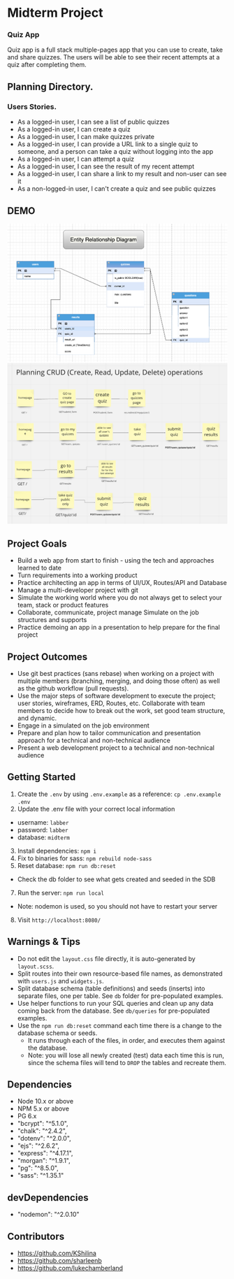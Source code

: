 Midterm Project
=========
### Quiz App
Quiz app is a full stack multiple-pages app that you can use to create, take and share quizzes. The users will be able to see their recent attempts at a quiz after completing them.

## Planning Directory. 
### Users Stories.
- As a logged-in user, I can see a list of public quizzes
- As a logged-in user, I can create a quiz
- As a logged-in user, I can make quizzes private
- As a logged-in user, I can provide a URL link to a single quiz to someone, and a person can take a quiz without logging into the app
- As a logged-in user, I can attempt a quiz
- As a logged-in user, I can see the result of my recent attempt
- As a logged-in user, I can share a link to my result and non-user can see it
- As a non-logged-in user, I can't create a quiz and see public quizzes

## DEMO

!["Entity Relationship Diagram"](docs/QuizAppERD.png)
![" Planning CRUD operations"](docs/CRUD_schema.png)
## 

## Project Goals
- Build a web app from start to finish -  using the tech and approaches learned to date
- Turn requirements into a working product
- Practice architecting an app in terms of UI/UX, Routes/API and Database
- Manage a multi-developer project with git
- Simulate the working world where you do not always get to select your team, stack or product features
- Collaborate, communicate, project manage
Simulate on the job structures and supports
- Practice demoing an app in a presentation to help prepare for the final project

## Project Outcomes
- Use git best practices (sans rebase) when working on a project with multiple members (branching, merging, and doing those often) as well as the github workflow (pull requests).
- Use the major steps of software development to execute the project; user stories, wireframes, ERD, Routes, etc.
Collaborate with team members to decide how to break out the work, set good team structure, and dynamic.
- Engage in a simulated on the job environment
- Prepare and plan how to tailor communication and presentation approach for a technical and non-technical audience
- Present a web development project to a technical and non-technical audience

## Getting Started

1. Create the `.env` by using `.env.example` as a reference: `cp .env.example .env`
2. Update the .env file with your correct local information 
  - username: `labber` 
  - password: `labber` 
  - database: `midterm`
3. Install dependencies: `npm i`
4. Fix to binaries for sass: `npm rebuild node-sass`
5. Reset database: `npm run db:reset`
  - Check the db folder to see what gets created and seeded in the SDB
7. Run the server: `npm run local`
  - Note: nodemon is used, so you should not have to restart your server
8. Visit `http://localhost:8080/`

## Warnings & Tips

- Do not edit the `layout.css` file directly, it is auto-generated by `layout.scss`.
- Split routes into their own resource-based file names, as demonstrated with `users.js` and `widgets.js`.
- Split database schema (table definitions) and seeds (inserts) into separate files, one per table. See `db` folder for pre-populated examples. 
- Use helper functions to run your SQL queries and clean up any data coming back from the database. See `db/queries` for pre-populated examples.
- Use the `npm run db:reset` command each time there is a change to the database schema or seeds. 
  - It runs through each of the files, in order, and executes them against the database. 
  - Note: you will lose all newly created (test) data each time this is run, since the schema files will tend to `DROP` the tables and recreate them.

## Dependencies

- Node 10.x or above
- NPM 5.x or above
- PG 6.x
- "bcrypt": "^5.1.0",
- "chalk": "^2.4.2",
- "dotenv": "^2.0.0",
- "ejs": "^2.6.2",
- "express": "^4.17.1",
- "morgan": "^1.9.1",
- "pg": "^8.5.0",
- "sass": "^1.35.1"

## devDependencies
- "nodemon": "^2.0.10"

## Contributors
- https://github.com/KShilina 
- https://github.com/sharleenb 
- https://github.com/lukechamberland

